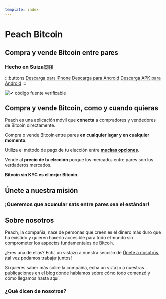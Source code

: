 ```yaml
---
template: index
---
```

<!--[teaser]-->
# Peach Bitcoin
## Compra y vende Bitcoin <span>entre pares</span>
### Hecho en Suiza🇨🇭

<div class="inner-wrap">

:::buttons
[Descarga para iPhone]($iosUrl$)
[Descarga para Android]($androidUrl$)
[Descarga APK para Android](/es/apk/)
:::

![✔ código fuente verificable](/img/phones.png)

</div>

<!--[top]-->
## Compra y vende Bitcoin, como y cuando quieras

Peach es una aplicación móvil que **conecta** a compradores y vendedores de Bitcoin directamente.

Compra o vende Bitcoin entre pares **en cualquier lugar y en cualquier momento**.

Utiliza el método de pago de tu elección entre **[muchas opciones](/es/how-it-works/#payment)**.

Vende al **precio de tu elección** porque los mercados entre pares son los verdaderos mercados.

**Bitcoin sin KYC es el mejor Bitcoin.**

<!--[mission]-->
## Únete a nuestra misión

### ¡Queremos que acumular sats entre pares sea el estándar!

<!--[about]-->
## Sobre nosotros

Peach, la compañía, nace de personas que creen en el dinero más duro que ha existido y quieren hacerlo accesible para todo el mundo sin comprometer los aspectos fundamentales de Bitcoin.

¿Eres una de ellas? Echa un vistazo a nuestra sección de [Únete a nosotros](/es/join-us/), ¡tal vez podamos trabajar juntos!

Si quieres saber más sobre la compañía, echa un vistazo a nuestras [publicaciones en el blog](/es/blog/) donde hablamos sobre cómo todo comenzó y cómo llegamos hasta aquí.

### ¿Qué dicen de nosotros?
<br>
<div id="ap-widget-container" class="ap-widget-container" prod_code="peach" show ="top" bg_color="#FFFFFF" review_bg_color = "#FFFFFF" text_color = "#000000"></div>

